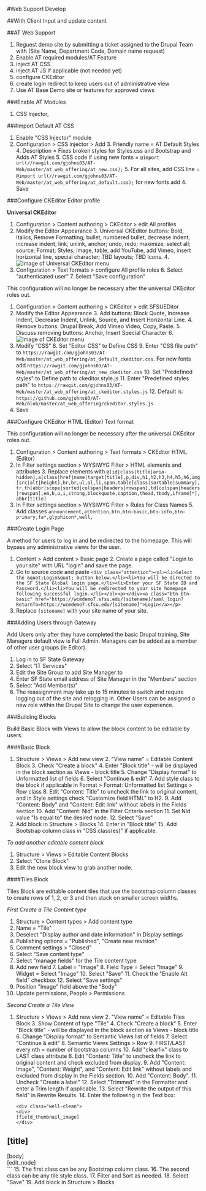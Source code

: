 #Web Support Develop

##With Client
Input and update content

##AT Web Support

1. Reguest demo site by submitting a ticket assigned to the Drupal Team with (Site Name, Department Code, Domain name request)
2. Enable AT required modules/AT Feature
3. inject AT CSS
4. inject AT JS if applicable (not needed yet)
5. configure CKEditor
6. create login redirect to keep users out of administrative view
7. Use AT Base Demo site or features for approved views

###Enable AT Modules
1. CSS Injector, 

###Import Default AT CSS

1. Enable "CSS Injector" module 
2. Configuration > CSS injector > Add
    3. Friendly name = AT Default Styles
    4. Description = Fixes broken styles for Styles.css and Bootstrap and Adds AT Styles
    5. CSS code if using new fonts = ```@import url(//rawgit.com/gjohns03/AT-Web/master/at_web_offering/at_new.css);```
    5. For all sites, add CSS line = ```@import url(//rawgit.com/gjohns03/AT-Web/master/at_web_offering/at_default.css);``` for new fonts add 
    4. Save

###Configure CKEditor Editor profile

**Universal CKEditor**

1. Configuration > Content authoring > CKEditor > edit All profiles
2. Modify the Editor Appearance
    3. Universal CKEditor buttons: Bold, Italics, Remove Formatting; bullet, numbered bullet, decrease indent, increase indent; link, unlink, anchor; undo, redo; maximize, select all; source; Format; Styles; image, table, add YouTube, add Vimeo, insert horizontal line, special character; TBD layouts; TBD Icons.
    4. ![Image of Universal CKEditor menu](https://wcmdemo7.sfsu.edu/academic/sites/wcmdemo7.sfsu.edu.academic/files/Universal-CKEditor.jpg)
5. Configuration > Text formats > configure All profile roles
    6. Select "authenticated user"
    7. Select "Save configuration"


This configuration will no longer be necessary after the universal CKEditor roles out.

1. Configuration > Content authoring > CKEditor > edit SFSUEDitor
2. Modify the Editor Appearance
    3. Add buttons: Block Quote, Increase Indent, Decrease Indent, Unlink, Source, and Insert Horizontal Line.
    4. Remove buttons: Drupal Break, Add Vimeo Video, Copy, Paste.
    5. Discuss removing buttons: Anchor, Insert Special Character
    6. ![Image of CKEditor menu](https://wcmdemo7.sfsu.edu/academic/sites/wcmdemo7.sfsu.edu.academic/files/CKEditor%20Menu.jpg)
7. Modify "CSS" 
    8. Set "Editor CSS" to Define CSS
    9. Enter "CSS file path" to ```https://rawgit.com/gjohns03/AT-Web/master/at_web_offering/at_default_ckeditor.css```.  For new fonts add ```https://rawgit.com/gjohns03/AT-Web/master/at_web_offering/at_new_ckeditor.css```
    10. Set "Predefined styles" to Define path to ckeditor.style.js
    11. Enter "Predefined styles path" to ```https://rawgit.com/gjohns03/AT-Web/master/at_web_offering/at_ckeditor.styles.js```
        12. Default is: ```https://github.com/gjohns03/AT-Web/blob/master/at_web_offering/ckeditor.styles.js```
13. Save

###Configure CKEditor HTML (Editor) Text format

This configuration will no longer be necessary after the universal CKEditor roles out.

1. Configuration > Content authoring > Text formats > CKEditor HTML (Editor)
2. In Filter settings section > WYSIWYG Filter > HTML elements and attributes
    3. Replace elements with ```@[id|class|title|aria-hidden],a[class|href|name|target|title],p,div,h1,h2,h3,h4,h5,h6,img[src|alt|height],hr,br,ul,ol,li,span,table[class|sortable|summary],tr,th[abbr|scope|sorted|colspan|headers|rowspan],td[colspan|headers|rowspan],em,b,u,i,strong,blockquote,caption,thead,tbody,iframe[*],abbr[title]```
4. In Filter settings section > WYSIWYG Filter > Rules for Class Names
    5. Add classes ```announcement,attention,btn,btn-basic,btn-info,btn-primary,fa*,glyphicon*,well,```
    
###Create Login Page

A method for users to log in and be redirected to the homepage.  This will bypass any administrative views for the user.

1. Content > Add content > Basic page
    2. Create a page called "Login to your site" with URL "login" and save the page.
3. Go to source code and paste ```<div class="attention"><ol><li>Select the &quot;Login&quot; button below.</li><li>You will be directed to the SF State Global login page.</li><li>Enter your SF State ID and Password.</li><li>You will be redirected to your site homepage following successful login.</li></ol><p></div><a class="btn btn-basic" href="https://wcmdemo7.sfsu.edu/[sitename]/saml_login?ReturnTo=https://wcmdemo7.sfsu.edu/[sitename]">Login</a></p>```
4. Replace ```[sitename]``` with your site name of your site.


###Adding Users through Gateway

Add Users only after they have completed the basic Drupal training.  Site Managers default view is Full Admin.  Managers can be added as a member of other user groups (ie Editor).  

1. Log in to SF State Gateway
2. Select "IT Services"
3. Edit the Site Group to add Site Manager to 
4. Enter SF State email address of Site Manager in the "Members" section
5. Select "Add Member(s)"
6. The reassignment may take up to 15 minutes to switch and require logging out of the site and relogging in.
Other Users can be assigned a new role within the Drupal Site to change the user experience.

###Building Blocks

Build Basic Block with Views to allow the block content to be editable by users.

####Basic Block

1. Structure > Views > Add new view
    2. "View name" = Editable Content Block
    3. Check "Create a block"
        4. Enter "Block title" - will be displayed in the block section as Views - block title
        5. Change "Display format" to Unformatted list of fields
        6. Select "Continue & edit"
    7. Add style class to the block if applicable in Format > Format: Unformatted list Settings > Row class
    8. Edit "Content: Title" to uncheck the link to original content, and in Style settings check "Customize field HTML" to H2.
    9. Add "Content: Body" and "Content: Edit link" without labels in the Fields section
    10. Add "Content: Nid" in the Filter Criteria section
        11. Set Nid value "Is equal to" the desired node.
    12. Select "Save"
13. Add block in Structure > Blocks
    14. Enter <none> in "Block title"
    15. Add Bootstrap column class in "CSS class(es)" if applicable.

*To add another editable content block*

1. Structure > Views > Editable Content Blocks
2. Select "Clone Block" 
3. Edit the new block view to grab another node.

####Tiles Block

Tiles Block are editable content tiles that use the bootstrap column classes to create rows of 1, 2, or 3 and then stack on smaller screen widths.

*First Create a Tile Content type*

1. Structure > Content types > Add content type
2. Name = "Tile"
2. Deselect "Display author and date information" in Display settings
2. Publishing options = "Published", "Create new revision"
3. Comment settings > "Closed"
4. Select "Save content type"
5. Select "manage fields" for the Tile content type
6. Add new field
    7. Label = "Image"
    8. Field Type = Select "Image"
    9. Widget = Select "Image"
    10. Select "Save"
    11. Check the "Enable Alt field" checkbox
    12. Select "Save settings"
11. Position "Image" field above the "Body"
12. Update permissions, People > Permissions

*Second Create a Tile View*

1. Structure > Views > Add new view
    2. "View name" = Editable Tiles Block
    3. Show Content of type "Tile"
    4. Check "Create a block"
        5. Enter "Block title" - will be displayed in the block section as Views - block title
        6. Change "Display format" to Semantic Views list of fields
        7. Select "Continue & edit"
    8. Semantic Views Settings > Row
        9. FIRST/LAST every nth = number of bootstrap columns
        10. Add "clearfix" class to LAST class attribute
    8. Edit "Content: Title" to uncheck the link to original content and check excluded from display.
    9. Add "Content: Image", "Content: Weight", and "Content: Edit link" without labels and excluded from display in the Fields section.
    10. Add "Content: Body".
        11. Uncheck "Create a label"
        12. Select "Trimmed" in the Formatter and enter a Trim length if applicable.
        13. Select "Rewrite the output of this field" in Rewrite Results.
            14. Enter the following in the Text box:
    ```<div class="col-md-6">
    <div class="well-clean">
    <div>
    [field_thumbnail_image]
    </div>
<h2>[title]</h2>
<div>[body]</div>
<div>[edit_node]</div>
</div>
</div>```
            15. The first class can be any Bootstrap column class.
            16. The second class can be any tile style class.
    17. Filter and Sort as needed.
    18. Select "Save"
19. Add block in Structure > Blocks
  
